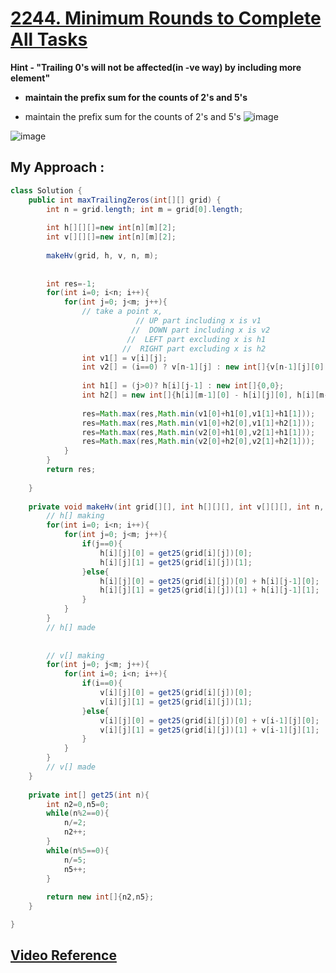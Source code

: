 # [**2244. Minimum Rounds to Complete All Tasks**](https://leetcode.com/problems/maximum-trailing-zeros-in-a-cornered-path/)

**Hint - "Trailing 0's will not be affected(in -ve way) by including more element"**
- **maintain the prefix sum for the counts of 2's and 5's**

- maintain the prefix sum for the counts of 2's and 5's
![image](https://user-images.githubusercontent.com/71629248/169661168-b300b8d0-c9b6-4995-9355-e08885d83c26.png)

![image](https://user-images.githubusercontent.com/71629248/169661156-20f03cc4-7894-42de-802a-02ae6aa0c9ce.png)

## My Approach : 
```java
class Solution {
    public int maxTrailingZeros(int[][] grid) {
        int n = grid.length; int m = grid[0].length;
        
        int h[][][]=new int[n][m][2];
        int v[][][]=new int[n][m][2];
        
        makeHv(grid, h, v, n, m);
        
        
        int res=-1;
        for(int i=0; i<n; i++){
            for(int j=0; j<m; j++){
                // take a point x, 
                            // UP part including x is v1
                           //  DOWN part including x is v2
                          //  LEFT part excluding x is h1
                         //  RIGHT part excluding x is h2
                int v1[] = v[i][j];
                int v2[] = (i==0) ? v[n-1][j] : new int[]{v[n-1][j][0] - v[i-1][j][0], v[n-1][j][1] - v[i-1][j][1]};
                
                int h1[] = (j>0)? h[i][j-1] : new int[]{0,0};
                int h2[] = new int[]{h[i][m-1][0] - h[i][j][0], h[i][m-1][1] - h[i][j][1]};
                
                res=Math.max(res,Math.min(v1[0]+h1[0],v1[1]+h1[1]));                
                res=Math.max(res,Math.min(v1[0]+h2[0],v1[1]+h2[1]));                
                res=Math.max(res,Math.min(v2[0]+h1[0],v2[1]+h1[1]));                
                res=Math.max(res,Math.min(v2[0]+h2[0],v2[1]+h2[1]));     
            }
        }
        return res;
        
    }
    
    private void makeHv(int grid[][], int h[][][], int v[][][], int n, int m){
        // h[] making
        for(int i=0; i<n; i++){
            for(int j=0; j<m; j++){
                if(j==0){
                    h[i][j][0] = get25(grid[i][j])[0];
                    h[i][j][1] = get25(grid[i][j])[1];
                }else{
                    h[i][j][0] = get25(grid[i][j])[0] + h[i][j-1][0];
                    h[i][j][1] = get25(grid[i][j])[1] + h[i][j-1][1];
                }
            }
        }
        // h[] made
        
        
        // v[] making
        for(int j=0; j<m; j++){
            for(int i=0; i<n; i++){
                if(i==0){
                    v[i][j][0] = get25(grid[i][j])[0];
                    v[i][j][1] = get25(grid[i][j])[1];
                }else{
                    v[i][j][0] = get25(grid[i][j])[0] + v[i-1][j][0];
                    v[i][j][1] = get25(grid[i][j])[1] + v[i-1][j][1];
                }
            }
        }
        // v[] made
    }
    
    private int[] get25(int n){
        int n2=0,n5=0;
        while(n%2==0){
            n/=2;
            n2++;
        }
        while(n%5==0){
            n/=5;
            n5++;
        }
        
        return new int[]{n2,n5};
    }

}
```

## [**Video Reference**](https://youtu.be/ExsNLEl4nQs)
